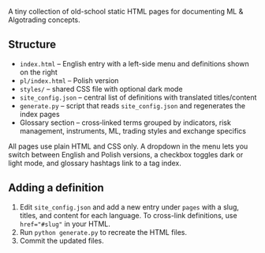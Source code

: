 A tiny collection of old-school static HTML pages for documenting ML & Algotrading concepts.

## Structure

- `index.html` – English entry with a left-side menu and definitions shown on the right
- `pl/index.html` – Polish version
- `styles/` – shared CSS file with optional dark mode
- `site_config.json` – central list of definitions with translated titles/content
- `generate.py` – script that reads `site_config.json` and regenerates the index pages
- Glossary section – cross‑linked terms grouped by indicators, risk management, instruments, ML, trading styles and exchange specifics

All pages use plain HTML and CSS only. A dropdown in the menu lets you switch between English and Polish versions, a checkbox toggles dark or light mode, and glossary hashtags link to a tag index.

## Adding a definition

1. Edit `site_config.json` and add a new entry under `pages` with a slug, titles, and content for each language. To cross-link definitions, use `href="#slug"` in your HTML.
2. Run `python generate.py` to recreate the HTML files.
3. Commit the updated files.
